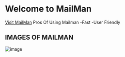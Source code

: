 # Welcome to MailMan
[Visit MailMan](https://mail-man-5397.onrender.com/)
Pros Of Using Mailman
-Fast 
-User Friendly

## IMAGES OF MAILMAN
![image](https://thumbs.dreamstime.com/z/mailman-12265846.jpg)
